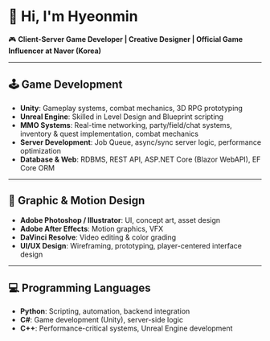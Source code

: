 # 👋 Hi, I'm Hyeonmin

🎮 **Client-Server Game Developer | Creative Designer | Official Game Influencer at Naver (Korea)**

---

## 🕹️ Game Development
- **Unity**: Gameplay systems, combat mechanics, 3D RPG prototyping  
- **Unreal Engine**: Skilled in Level Design and Blueprint scripting  
- **MMO Systems**: Real-time networking, party/field/chat systems, inventory & quest implementation, combat mechanics  
- **Server Development**: Job Queue, async/sync server logic, performance optimization  
- **Database & Web**: RDBMS, REST API, ASP.NET Core (Blazor WebAPI), EF Core ORM  

---

## 🎨 Graphic & Motion Design
- **Adobe Photoshop / Illustrator**: UI, concept art, asset design  
- **Adobe After Effects**: Motion graphics, VFX  
- **DaVinci Resolve**: Video editing & color grading  
- **UI/UX Design**: Wireframing, prototyping, player-centered interface design  

---

## 💻 Programming Languages
- **Python**: Scripting, automation, backend integration  
- **C#**: Game development (Unity), server-side logic  
- **C++**: Performance-critical systems, Unreal Engine development